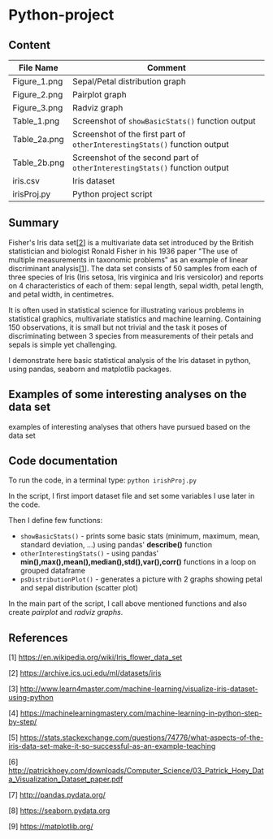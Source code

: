 # Python-project

## Content
File Name | Comment 
--------- | -------
Figure_1.png | Sepal/Petal distribution graph
Figure_2.png | Pairplot graph	
Figure_3.png | Radviz graph
Table_1.png | Screenshot of ```showBasicStats()``` function output
Table_2a.png | Screenshot of the first part of ```otherInterestingStats()``` function output
Table_2b.png | Screenshot of the second part of ```otherInterestingStats()``` function output
iris.csv | Iris dataset
irisProj.py | Python project script

## Summary
Fisher's Iris data set[[2](https://archive.ics.uci.edu/ml/datasets/iris)] is a multivariate data set introduced by the British statistician and biologist Ronald Fisher in his 1936 paper "The use of multiple measurements in taxonomic problems" as an example of linear discriminant analysis[[1](https://en.wikipedia.org/wiki/Iris_flower_data_set)].
The data set consists of 50 samples from each of three species of Iris (Iris setosa, Iris virginica and Iris versicolor) and reports on 4 characteristics of each of them: sepal length, sepal width, petal length, and petal width, in centimetres. 

It is often used in statistical science for illustrating various problems in statistical graphics, multivariate statistics and machine learning.
Containing 150 observations, it is small but not trivial and the task it poses of discriminating between 3 species from measurements of their petals and sepals is simple yet challenging.

I demonstrate here basic statistical analysis of the Iris dataset in python, using pandas, seaborn and matplotlib packages.




## Examples of some interesting analyses on the data set
examples of interesting analyses that others have pursued based on the data set

## Code documentation
To run the code, in a terminal type: ```python irishProj.py```

In the script, I first import dataset file and set some variables I use later in the code.

Then I define few functions:
-  ```showBasicStats()``` - prints some basic stats (minimum, maximum, mean, standard deviation, ...) using pandas'  **describe()** function
-  ```otherInterestingStats()``` - using pandas' **min(),max(),mean(),median(),std(),var(),corr()** functions in a loop on grouped dataframe
-  ```psDistributionPlot()``` - generates a picture with 2 graphs showing petal and sepal distribution (scatter plot)

In the main part of the script, I call above mentioned functions and also create *pairplot* and *radviz graphs*. 

## References
[1] https://en.wikipedia.org/wiki/Iris_flower_data_set

[2] https://archive.ics.uci.edu/ml/datasets/iris

[3] http://www.learn4master.com/machine-learning/visualize-iris-dataset-using-python

[4] https://machinelearningmastery.com/machine-learning-in-python-step-by-step/

[5] https://stats.stackexchange.com/questions/74776/what-aspects-of-the-iris-data-set-make-it-so-successful-as-an-example-teaching

[6] http://patrickhoey.com/downloads/Computer_Science/03_Patrick_Hoey_Data_Visualization_Dataset_paper.pdf

[7] http://pandas.pydata.org/

[8] https://seaborn.pydata.org

[9] https://matplotlib.org/
